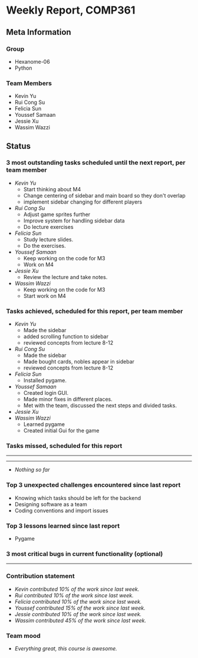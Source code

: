 # Weekly Report, COMP361

## Meta Information

### Group

* Hexanome-06
* Python

### Team Members

* Kevin Yu
* Rui Cong Su
* Felicia Sun
* Youssef Samaan
* Jessie Xu
* Wassim Wazzi

## Status

### 3 most outstanding tasks scheduled until the next report, per team member

* *Kevin Yu*
  * Start thinking about M4
  * Change centering of sidebar and main board so they don't overlap
  * implement sidebar changing for different players
* *Rui Cong Su*
  * Adjust game sprites further
  * Improve system for handling sidebar data
  * Do lecture exercises
* *Felicia Sun*
  * Study lecture slides.
  * Do the exercises.
* *Youssef Samaan*
  * Keep working on the code for M3
  * Work on M4
* *Jessie Xu*
  * Review the lecture and take notes.
* *Wassim Wazzi*
  * Keep working on the code for M3
  * Start work on M4

### Tasks achieved, scheduled for this report, per team member

* *Kevin Yu*
  * Made the sidebar
  * added scrolling function to sidebar
  * reviewed concepts from lecture 8-12
* *Rui Cong Su*
  * Made the sidebar
  * Made bought cards, nobles appear in sidebar
  * reviewed concepts from lecture 8-12
* *Felicia Sun*
  * Installed pygame.
* *Youssef Samaan*
  * Created login GUI.
  * Made minor fixes in different places.
  * Met with the team, discussed the next steps and divided tasks.
* *Jessie Xu*
* *Wassim Wazzi*
  * Learned pygame
  * Created initial Gui for the game

### Tasks missed, scheduled for this report

---

---

* *Nothing so far*

### Top 3 unexpected challenges encountered since last report

* Knowing which tasks should be left for the backend
* Designing software as a team
* Coding conventions and import issues

### Top 3 lessons learned since last report

* Pygame

### 3 most critical bugs in current functionality (optional)

---

### Contribution statement

* *Kevin contributed 10% of the work since last week.*
* *Rui contributed 10% of the work since last week.*
* *Felicia contributed 10% of the work since last week.*
* *Youssef contributed 15% of the work since last week.*
* *Jessie contributed 10% of the work since last week.*
* *Wassim contributed 45% of the work since last week.*

### Team mood

* *Everything great, this course is awesome.*
